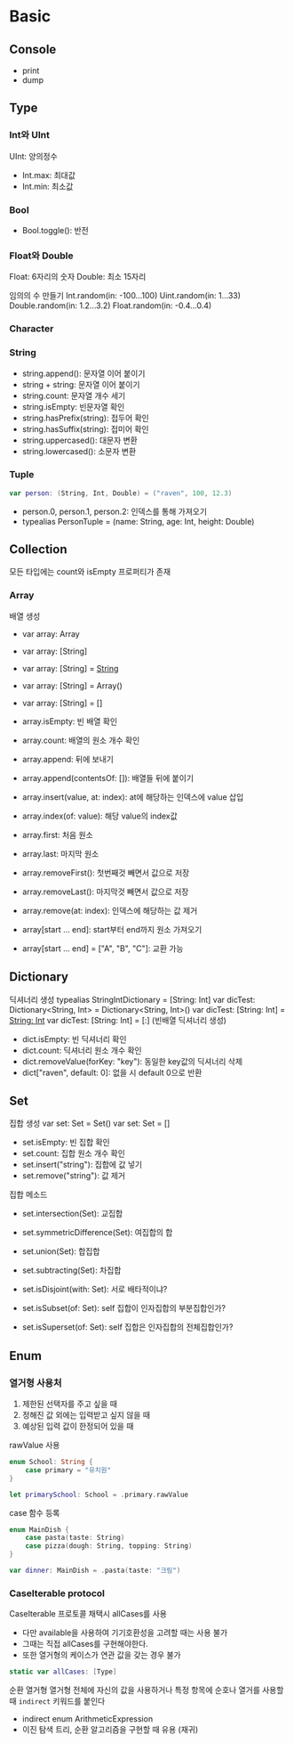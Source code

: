 # Basic

## Console
- print
- dump

## Type

### Int와 UInt

UInt: 양의정수

- Int.max: 최대값
- Int.min: 최소값

### Bool

- Bool.toggle(): 반전

### Float와 Double

Float: 6자리의 숫자
Double: 최소 15자리

임의의 수 만들기
Int.random(in: -100...100)
Uint.random(in: 1...33)
Double.random(in: 1.2...3.2)
Float.random(in: -0.4...0.4)

### Character

### String

- string.append(): 문자열 이어 붙이기
- string + string: 문자열 이어 붙이기
- string.count: 문자열 개수 세기
- string.isEmpty: 빈문자열 확인
- string.hasPrefix(string): 접두어 확인
- string.hasSuffix(string): 접미어 확인
- string.uppercased(): 대문자 변환
- string.lowercased(): 소문자 변환

### Tuple

```swift
var person: (String, Int, Double) = ("raven", 100, 12.3)
```

- person.0, person.1, person.2: 인덱스를 통해 가져오기
- typealias PersonTuple = (name: String, age: Int, height: Double)

## Collection
모든 타입에는 count와 isEmpty 프로퍼티가 존재 

### Array

배열 생성
- var array: Array<String>
- var array: [String]
- var array: [String] = [String]()
- var array: [String] = Array<String>()
- var array: [String] = []

- array.isEmpty: 빈 배열 확인
- array.count: 배열의 원소 개수 확인
- array.append: 뒤에 보내기
- array.append(contentsOf: []): 배열들 뒤에 붙이기
- array.insert(value, at: index): at에 해당하는 인덱스에 value 삽입
- array.index(of: value): 해당 value의 index값
- array.first: 처음 원소
- array.last: 마지막 원소
- array.removeFirst(): 첫번째것 빼면서 값으로 저장
- array.removeLast(): 마지막것 빼면서 값으로 저장
- array.remove(at: index): 인덱스에 해당하는 값 제거
- array[start ... end]: start부터 end까지 원소 가져오기
- array[start ... end] = ["A", "B", "C"]: 교환 가능

## Dictionary

딕셔너리 생성
typealias StringIntDictionary = [String: Int]
var dicTest: Dictionary<String, Int> = Dictionary<String, Int>()
var dicTest: [String: Int] = [String: Int]()
var dicTest: [String: Int] = [:] (빈배열 딕셔너리 생성)

- dict.isEmpty: 빈 딕셔너리 확인
- dict.count: 딕셔너리 원소 개수 확인
- dict.removeValue(forKey: "key"): 동일한 key값의 딕셔너리 삭제
- dict["raven", default: 0]: 없을 시 default 0으로 반환

## Set

집합 생성
var set: Set<String> = Set<String>()
var set: Set<String> = []

- set.isEmpty: 빈 집합 확인
- set.count: 집합 원소 개수 확인
- set.insert("string"): 집합에 값 넣기
- set.remove("string"): 값 제거

집합 메소드
- set.intersection(Set): 교집합
- set.symmetricDifference(Set): 여집합의 합
- set.union(Set): 합집합
- set.subtracting(Set): 차집합

- set.isDisjoint(with: Set): 서로 배타적이냐?
- set.isSubset(of: Set): self 집합이 인자집합의 부분집합인가?
- set.isSuperset(of: Set): self 집합은 인자집합의 전체집합인가?

## Enum

### 열거형 사용처

1. 제한된 선택자를 주고 싶을 때
2. 정해진 값 외에는 입력받고 싶지 않을 때
3. 예상된 입력 값이 한정되어 있을 때

rawValue 사용
```swift
enum School: String {
    case primary = "유치원"
}

let primarySchool: School = .primary.rawValue
```

case 함수 등록
```swift
enum MainDish {
    case pasta(taste: String)
    case pizza(dough: String, topping: String)
}

var dinner: MainDish = .pasta(taste: "크림")
```

### CaseIterable protocol

CaseIterable 프로토콜 채택시 allCases를 사용
- 다만 available을 사용하여 기기호환성을 고려할 때는 사용 불가
- 그때는 직접 allCases를 구현해야한다.
- 또한 열거형의 케이스가 연관 값을 갖는 경우 불가
```swift
static var allCases: [Type]
```

순환 열거형
열거형 전체에 자신의 값을 사용하거나
특정 항목에 순호나 열거를 사용할 때 `indirect` 키워드를 붙인다

- indirect enum ArithmeticExpression
- 이진 탐색 트리, 순환 알고리즘을 구현할 때 유용 (재귀)



